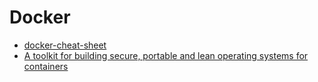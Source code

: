 # Docker

- [docker-cheat-sheet](docker-cheat-sheet.md)
- [A toolkit for building secure, portable and lean operating systems for containers](https://github.com/linuxkit/linuxkit)

